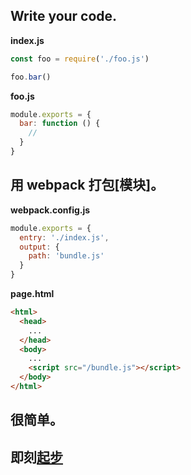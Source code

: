 ## Write your code.

**index.js**

```js
const foo = require('./foo.js')

foo.bar()
```

**foo.js**

```js
module.exports = {
  bar: function () {
    //
  }
}
```

## 用 webpack 打包[模块]。
**webpack.config.js**

```js
module.exports = {
  entry: './index.js',
  output: {
    path: 'bundle.js'
  }
}
```

**page.html**

```html
<html>
  <head>
    ...
  </head>
  <body>
    ...
    <script src="/bundle.js"></script>
  </body>
</html>
```

## 很简单。
## 即刻[起步](/get-started)
